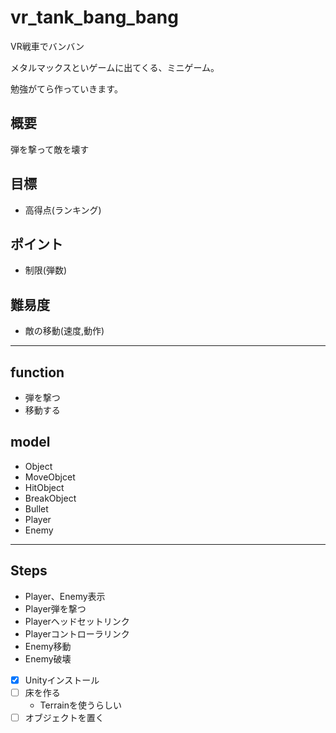 # vr_tank_bang_bang
VR戦車でバンバン

メタルマックスといゲームに出てくる、ミニゲーム。

勉強がてら作っていきます。


## 概要

弾を撃って敵を壊す

## 目標

* 高得点(ランキング)

## ポイント

* 制限(弾数)

## 難易度

* 敵の移動(速度,動作)

-------

## function

* 弾を撃つ
* 移動する

## model

* Object
* MoveObjcet
* HitObject
* BreakObject
* Bullet
* Player
* Enemy


----------------


## Steps

* Player、Enemy表示
* Player弾を撃つ
* Playerヘッドセットリンク
* Playerコントローラリンク
* Enemy移動
* Enemy破壊



- [X] Unityインストール
- [ ] 床を作る
   - Terrainを使うらしい
- [ ] オブジェクトを置く
